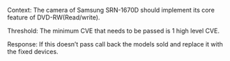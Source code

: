 Context: The camera of Samsung SRN-1670D should implement its core feature of DVD-RW(Read/write).

Threshold: The minimum CVE that needs to be passed is 1 high level CVE.

Response: If this doesn’t pass call back the models sold and replace it with the fixed devices.

